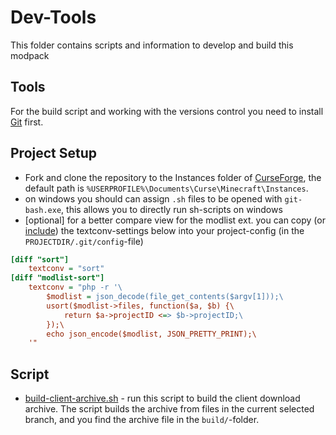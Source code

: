 # Dev-Tools

This folder contains scripts and information to develop and build this modpack

## Tools
For the build script and working with the versions control you need to install
[Git] first.

## Project Setup
- Fork and clone the repository to the Instances folder of [CurseForge], the default path is
  `%USERPROFILE%\Documents\Curse\Minecraft\Instances`.
- on windows you should can assign `.sh` files to be opened with `git-bash.exe`, this allows you to directly run
  sh-scripts on windows
- [optional] for a better compare view for the modlist ext. you can copy (or [include]) the
  textconv-settings below into your project-config (in the `PROJECTDIR/.git/config`-file)

```ini
[diff "sort"]
	textconv = "sort"
[diff "modlist-sort"]
	textconv = "php -r '\
		$modlist = json_decode(file_get_contents($argv[1]));\
		usort($modlist->files, function($a, $b) {\
			return $a->projectID <=> $b->projectID;\
		});\
		echo json_encode($modlist, JSON_PRETTY_PRINT);\
	'"
```

## Script
- [build-client-archive.sh](build-client-archive.sh) - run this script to build the client download archive.
  The script builds the archive from files in the current selected branch, and you find the archive
  file in the `build/`-folder.



[CurseForge]: https://www.curseforge.com/download/app
[Git]: https://git-scm.com/download/win
[include]: https://git-scm.com/docs/git-config#_includes